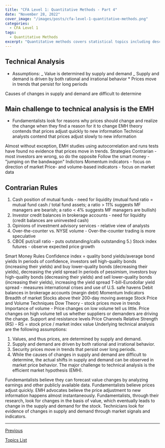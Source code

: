 ```yaml
---
title: "CFA Level 1: Quantitative Methods - Part 4"
date: "November 28, 2022"
cover_image: "/images/posts/cfa-level-1-quantitative-methods.png"
categories:
  - CFA Level 1
tags:
  - Quantitative Methods
excerpt: "Quantitative methods covers statistical topics including descriptive statistics, hypothesis testing, and more."
---
```


## Technical Analysis

- Assumptions:
  _ Value is determined by supply and demand
  _ Supply and demand is driven by both rational and irrational behavior \* Prices move in trends that persist for long periods

Causes of changes in supply and demand are difficult to determine

## Main challenge to technical analysis is the EMH

- Fundamentalists look for reasons why prices should change and realize the change when they find a reason for it to change
  EMH theory contends that prices adjust quickly to new information
  Technical analysts contend that prices adjust slowly to new information

Almost without exception, EMH studies using autocorrelation and runs tests have found no evidence that prices move in trends.
Strategies
Contrarian - most investors are wrong, so do the opposite
Follow the smart money - "jumping on the bandwagon"
Indictors
Momentum indicators - focus on direction of market
Price- and volume-based indicators - focus on market data

## Contrarian Rules

1. Cash position of mutual funds - need for liquidity (mutual fund ratio = mutual fund cash / total fund assets; a ratio > 11% suggests MF managers are bearish; a ratio < 4% suggests MF managers are bullish)
2. Investor credit balances in brokerage accounts - need for liquidity (credit balances are uninvested cash)
3. Opinions of investment advisory services - relative view of analysts
4. Over-the-counter vs. NYSE volume - Over-the-counter trading is more speculative
5. CBOE put/call ratio - puts outstanding/calls outstanding
   5.) Stock index futures - observe expected price growth

Smart Money Rules
Confidence index = quality bond yields/average bond yields
In periods of confidence, investors sell high-quality bonds (increasing their yields) and buy lower-quality bonds (decreasing their yields), decreasing the yield spread
In periods of pessimism, investors buy high-quality bonds (decreasing their yields) and sell lower-quality bonds (increasing their yields), increasing the yield spread
T-bill-Eurodollar yield spread - measures international crises and use of U.S. safe havens
Debit balances in brokerage accounts (margin debt)
Momentum Indicators
Breadth of market
Stocks above their 200-day moving average
Stock Price and Volume Techniques
Dow Theory - stock prices move in trends
Importance of volume - Price changes on low volume tell us little. Price changes on high volume tell us whether suppliers or demanders are driving the change.
Support and resistance levels
Price Channels
Relative Strength (RS) - RS = stock price / market index value
Underlying technical analysis are the following assumptions:

1. Values, and thus prices, are determined by supply and demand.
2. Supply and demand are driven by both rational and irrational behavior.
3. Security prices move in trends that persist over long periods.
4. While the causes of changes in supply and demand are difficult to determine, the actual shifts in supply and demand can be observed in market price behavior.
   The major challenge to technical analysis is the efficient market hypothesis (EMH).

Fundemantalists believe they can forecast value changes by analyzing earnings and other publicly available data.
Fundamentalists believe prices adjust quickly.
EMH advocates believe the price adjustment to new information happens almost instantaneously.
Fundamentalists, through their research, look for changes in the basis of value, which eventually leads to change in the supply and demand for the stock.
Technicians look for evidence of changes in supply and demand through market signals and indicators.

<hr>

<a id="nav__prev" href="../cfa-level-1-quantitative-methods-part-2">Previous</a>

<a id="nav__next" href="../cfa-study-topics">Topics List</a>
<br>
